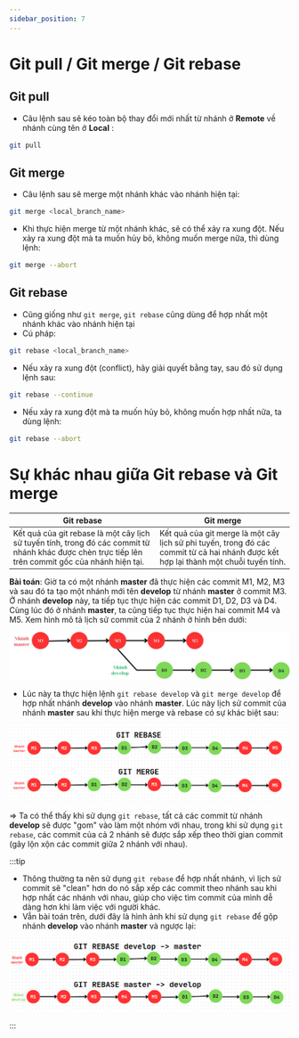 ```yaml
---
sidebar_position: 7
---
```


# Git pull / Git merge / Git rebase

## Git pull

- Câu lệnh sau sẽ kéo toàn bộ thay đổi mới nhất từ nhánh ở **Remote** về nhánh cùng tên ở **Local** :

```bash
git pull
```

## Git merge

- Câu lệnh sau sẽ merge một nhánh khác vào nhánh hiện tại:

```bash
git merge <local_branch_name>
```

- Khi thực hiện merge từ một nhánh khác, sẽ có thể xảy ra xung đột. Nếu xảy ra xung đột mà ta muốn hủy bỏ, không muốn merge nữa, thì dùng lệnh:

```bash
git merge --abort
```

## Git rebase

- Cũng giống như `git merge`, `git rebase` cũng dùng để hợp nhất một nhánh khác vào nhánh hiện tại
- Cú pháp:

```bash
git rebase <local_branch_name>
```

- Nếu xảy ra xung đột (conflict), hãy giải quyết bằng tay, sau đó sử dụng lệnh sau:

```bash
git rebase --continue
```

- Nếu xảy ra xung đột mà ta muốn hủy bỏ, không muốn hợp nhất nữa, ta dùng lệnh:

```bash
git rebase --abort
```

# Sự khác nhau giữa Git rebase và Git merge

| Git rebase                                                                                                                                          | Git merge                                                                                                                            |
| --------------------------------------------------------------------------------------------------------------------------------------------------- | ------------------------------------------------------------------------------------------------------------------------------------ |
| Kết quả của git rebase là một cây lịch sử tuyến tính, trong đó các commit từ nhánh khác được chèn trực tiếp lên trên commit gốc của nhánh hiện tại. | Kết quả của git merge là một cây lịch sử phi tuyến, trong đó các commit từ cả hai nhánh được kết hợp lại thành một chuỗi tuyến tính. |

**Bài toán**: Giờ ta có một nhánh **master** đã thực hiện các commit M1, M2, M3 và sau đó ta tạo một nhánh mới tên **develop** từ nhánh **master** ở commit M3. Ở nhánh **develop** này, ta tiếp tục thực hiện các commit D1, D2, D3 và D4. Cùng lúc đó ở nhánh **master**, ta cũng tiếp tục thực hiện hai commit M4 và M5. Xem hình mô tả lịch sử commit của 2 nhánh ở hình bên dưới:

![1700062377947](image/pull-merge-rebase/1700062377947.png)

- Lúc này ta thực hiện lệnh `git rebase develop` và `git merge develop` để hợp nhất nhánh **develop** vào nhánh **master**. Lúc này lịch sử commit của nhánh **master** sau khi thực hiện merge và rebase có sự khác biệt sau:

![1700063523725](image/pull-merge-rebase/1700063523725.png)

=> Ta có thể thấy khi sử dụng `git rebase`, tất cả các commit từ nhánh **develop** sẽ được "gom" vào làm một nhóm với nhau, trong khi sử dụng `git rebase`, các commit của cả 2 nhánh sẽ được sắp xếp theo thời gian commit (gây lộn xộn các commit giữa 2 nhánh với nhau).

:::tip

- Thông thường ta nên sử dụng `git rebase` để hợp nhất nhánh, vì lịch sử commit sẽ "clean" hơn do nó sắp xếp các commit theo nhánh sau khi hợp nhất các nhánh với nhau, giúp cho việc tìm commit của mình dễ dàng hơn khi làm việc với người khác.
- Vẫn bài toán trên, dưới đây là hình ảnh khi sử dụng `git rebase` để gộp nhánh **develop** vào nhánh **master** và ngược lại:

![1700068015437](image/pull-merge-rebase/1700068015437.png)

:::
